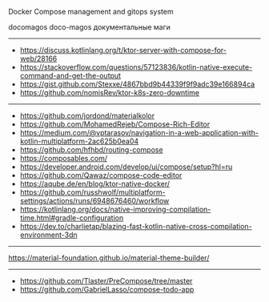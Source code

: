 Docker Compose management and gitops system

docomagos doco-magos документальные маги

---

- https://discuss.kotlinlang.org/t/ktor-server-with-compose-for-web/28166
- https://stackoverflow.com/questions/57123836/kotlin-native-execute-command-and-get-the-output
- https://gist.github.com/Stexxe/4867bbd9b44339f9f9adc39e166894ca
- https://github.com/nomisRev/ktor-k8s-zero-downtime

---

- https://github.com/jordond/materialkolor
- https://github.com/MohamedRejeb/Compose-Rich-Editor
- https://medium.com/@vptarasov/navigation-in-a-web-application-with-kotlin-multiplatform-2ac625b0ea04
- https://github.com/hfhbd/routing-compose
- https://composables.com/
- https://developer.android.com/develop/ui/compose/setup?hl=ru
- https://github.com/Qawaz/compose-code-editor
- https://aqube.de/en/blog/ktor-native-docker/
- https://github.com/russhwolf/multiplatform-settings/actions/runs/6948676460/workflow
- https://kotlinlang.org/docs/native-improving-compilation-time.html#gradle-configuration
- https://dev.to/charlietap/blazing-fast-kotlin-native-cross-compilation-environment-3dn

---

https://material-foundation.github.io/material-theme-builder/

---

- https://github.com/Tlaster/PreCompose/tree/master
- https://github.com/GabrielLasso/compose-todo-app
